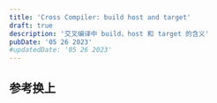 ```yaml
---
title: 'Cross Compiler: build host and target'
draft: true
description: '交叉编译中 build，host 和 target 的含义'
pubDate: '05 26 2023'
#updatedDate: '05 26 2023'
---
```


## 参考换上
